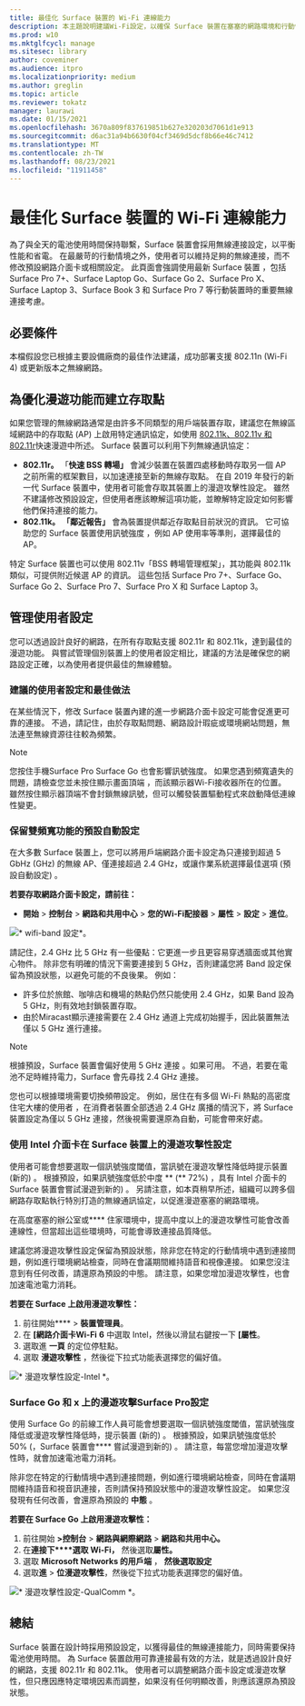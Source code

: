 ```yaml
---
title: 最佳化 Surface 裝置的 Wi-Fi 連線能力
description: 本主題說明建議Wi-Fi設定，以確保 Surface 裝置在塞塞的網路環境和行動情境中保持連接。
ms.prod: w10
ms.mktglfcycl: manage
ms.sitesec: library
author: coveminer
ms.audience: itpro
ms.localizationpriority: medium
ms.author: greglin
ms.topic: article
ms.reviewer: tokatz
manager: laurawi
ms.date: 01/15/2021
ms.openlocfilehash: 3670a809f837619851b627e320203d7061d1e913
ms.sourcegitcommit: d6ac31a94b6630f04cf3469d5dcf8b66e46c7412
ms.translationtype: MT
ms.contentlocale: zh-TW
ms.lasthandoff: 08/23/2021
ms.locfileid: "11911458"
---
```

# <a name="optimize-wi-fi-connectivity-for-surface-devices"></a>最佳化 Surface 裝置的 Wi-Fi 連線能力


為了與全天的電池使用時間保持聯繫，Surface 裝置會採用無線連接設定，以平衡性能和省電。 在最嚴苛的行動情境之外，使用者可以維持足夠的無線連接，而不修改預設網路介面卡或相關設定。 此頁面會強調使用最新 Surface 裝置 ，包括 Surface Pro 7+、Surface Laptop Go、Surface Go 2、Surface Pro X、Surface Laptop 3、Surface Book 3 和 Surface Pro 7 等行動裝置時的重要無線連接考慮。

## <a name="prerequisites"></a>必要條件

本檔假設您已根據主要設備廠商的最佳作法建議，成功部署支援 802.11n (Wi-Fi 4) 或更新版本之無線網路。

## <a name="configuring-access-points-for-optimal-roaming-capabilities"></a>為優化漫遊功能而建立存取點

如果您管理的無線網路通常是由許多不同類型的用戶端裝置存取，建議您在無線區域網路中的存取點 (AP) 上啟用特定通訊協定，如使用 [802.11k、802.11v 和 802.11r](https://docs.microsoft.com/windows-hardware/drivers/network/fast-roaming-with-802-11k--802-11v--and-802-11r)快速漫遊中所述。 Surface 裝置可以利用下列無線通訊協定：

- **802.11r。** 「**快速 BSS 轉場」** 會減少裝置在裝置四處移動時存取另一個 AP 之前所需的框架數目，以加速連接至新的無線存取點。 在自 2019 年發行的新一代 Surface 裝置中，使用者可能會存取其裝置上的漫遊攻擊性設定。 雖然不建議修改預設設定，但使用者應該瞭解這項功能，並瞭解特定設定如何影響他們保持連接的能力。
- **802.11k。** **「鄰近報告」** 會為裝置提供鄰近存取點目前狀況的資訊。 它可協助您的 Surface 裝置使用訊號強度 ，例如 AP 使用率等準則，選擇最佳的 AP。

特定 Surface 裝置也可以使用 802.11v「BSS 轉場管理框架」，其功能與 802.11k 類似，可提供附近候選 AP 的資訊。 這些包括 Surface Pro 7+、Surface Go、Surface Go 2、Surface Pro 7、Surface Pro X 和 Surface Laptop 3。 

## <a name="managing-user-settings"></a>管理使用者設定

您可以透過設計良好的網路，在所有存取點支援 802.11r 和 802.11k，達到最佳的漫遊功能。 與嘗試管理個別裝置上的使用者設定相比，建議的方法是確保您的網路設定正確，以為使用者提供最佳的無線體驗。 

### <a name="recommended-user-settings-and-best-practices"></a>建議的使用者設定和最佳做法

在某些情況下，修改 Surface 裝置內建的進一步網路介面卡設定可能會促進更可靠的連接。 不過，請記住，由於存取點問題、網路設計瑕疵或環境網站問題，無法連至無線資源往往較為頻繁。

> [!NOTE]
> 您按住手機Surface Pro Surface Go 也會影響訊號強度。 如果您遇到頻寬遺失的問題，請檢查您並未按住顯示畫面頂端 ，而該顯示器Wi-Fi接收器所在的位置。 雖然按住顯示器頂端不會封鎖無線訊號，但可以觸發裝置驅動程式來啟動降低連線性變更。

### <a name="keep-default-auto-setting-for-dual-bandwidth-capability"></a>保留雙頻寬功能的預設自動設定

在大多數 Surface 裝置上，您可以將用戶端網路介面卡設定為只連接到超過 5 GbHz (GHz) 的無線 AP、僅連接超過 2.4 GHz，或讓作業系統選擇最佳選項 (預設自動設定) 。

**若要存取網路介面卡設定，請前往：**

- **開始**  > **控制台**  > **網路和共用中心**  > **您的Wi-Fi配接器**  > **屬性**  > **設定**  > **進位**。

![* wifi-band 設定*。](images/wifi-band.png) <br>

請記住，2.4 GHz 比 5 GHz 有一些優點：它更進一步且更容易穿透牆面或其他實心物件。 除非您有明確的情況下需要連接到 5 GHz，否則建議您將 Band 設定保留為預設狀態，以避免可能的不良後果。 例如：


- 許多位於旅館、咖啡店和機場的熱點仍然只能使用 2.4 GHz，如果 Band 設為 5 GHz，則有效地封鎖裝置存取。
- 由於Miracast顯示連接需要在 2.4 GHz 通道上完成初始握手，因此裝置無法僅以 5 GHz 進行連接。

> [!NOTE]
> 根據預設，Surface 裝置會偏好使用 5 GHz 連接 。如果可用。 不過，若要在電池不足時維持電力，Surface 會先尋找 2.4 GHz 連接。

您也可以根據環境需要切換頻帶設定。 例如，居住在有多個 Wi-Fi 熱點的高密度住宅大樓的使用者 ，在消費者裝置全部透過 2.4 GHz 廣播的情況下，將 Surface 裝置設定為僅以 5 GHz 連接，然後視需要還原為自動，可能會帶來好處。

### <a name="roaming-aggressiveness-settings-on-surface-devices-with-intel-adapters"></a>使用 Intel 介面卡在 Surface 裝置上的漫遊攻擊性設定 

使用者可能會想要選取一個訊號強度閾值，當訊號在漫遊攻擊性降低時提示裝置 (新的) 。 根據預設，如果訊號強度低於中度 ** (** 72%) ，具有 Intel 介面卡的 Surface 裝置會嘗試漫遊到新的) 。 另請注意，如本頁稍早所述，組織可以跨多個網路存取點執行特別打造的無線通訊協定，以促進漫遊塞塞的網路環境。 

在高度塞塞的辦公室或**** 住家環境中，提高中度以上的漫遊攻擊性可能會改善連線性，但當超出這些環境時，可能會導致連接品質降低。 

建議您將漫遊攻擊性設定保留為預設狀態，除非您在特定的行動情境中遇到連接問題，例如進行環境網站檢查，同時在會議期間維持語音和視像連接。 如果您沒注意到有任何改善，請還原為預設的中態。 請注意，如果您增加漫遊攻擊性，也會加速電池電力消耗。 

**若要在 Surface 上啟用漫遊攻擊性：**

1. 前往開始****  >  **裝置管理員**。
2. 在 **[網路介面卡Wi-Fi** **6** 中選取 Intel，然後以滑鼠右鍵按一下 **[屬性**。
3. 選取進 **一頁** 的定位停駐點。
4. 選取 **漫遊攻擊性** ，然後從下拉式功能表選擇您的偏好值。

![* 漫遊攻擊性設定-Intel *。](images/wifi-roaming-int.png) <br>

### <a name="roaming-aggressiveness-settings-on-surface-go-and-surface-pro-x"></a>Surface Go 和 x 上的漫遊攻擊Surface Pro設定

使用 Surface Go 的前線工作人員可能會想要選取一個訊號強度閾值，當訊號強度降低或漫遊攻擊性降低時，提示裝置 (新的) 。 根據預設，如果訊號強度低於 50% (，Surface 裝置會**** 嘗試漫遊到新的) 。 請注意，每當您增加漫遊攻擊性時，就會加速電池電力消耗。

除非您在特定的行動情境中遇到連接問題，例如進行環境網站檢查，同時在會議期間維持語音和視音訊連接，否則請保持預設狀態中的漫遊攻擊性設定。 如果您沒發現有任何改善，會還原為預設的 **中態** 。

**若要在 Surface Go 上啟用漫遊攻擊性：**

1. 前往開始 **>控制台**  >  **網路與網際網路**  >  **網路和共用中心。**
2. 在**連接下****選取 Wi-Fi，** 然後選取**屬性。**
3. 選取 **Microsoft Networks 的用戶端** ， **然後選取設定**
4. 選取**進**  >  **位漫遊攻擊性**，然後從下拉式功能表選擇您的偏好值。

![* 漫遊攻擊性設定-QualComm *。](images/wifi-roaming.png) <br>


## <a name="conclusion"></a>總結

Surface 裝置在設計時採用預設設定，以獲得最佳的無線連接能力，同時需要保持電池使用時間。 為 Surface 裝置啟用可靠連接最有效的方法，就是透過設計良好的網路，支援 802.11r 和 802.11k。 使用者可以調整網路介面卡設定或漫遊攻擊性，但只應因應特定環境因素而調整，如果沒有任何明顯改善，則應該還原為預設狀態。
